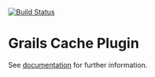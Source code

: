 [![Build Status](https://travis-ci.org/grails3-plugins/cache.svg)](https://travis-ci.org/grails3-plugins/cache)

Grails Cache Plugin
============

See [documentation](http://grails-plugins.github.io/grails-cache/) for further information.
